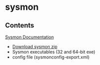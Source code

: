 # sysmon

## Contents

[Sysmon Documentation](#https://docs.microsoft.com/en-us/sysinternals/downloads/sysmon)

- [Download sysmon zip](#https://download.sysinternals.com/files/Sysmon.zip)
- Sysmon executables (32 and 64-bit exe)
- config file (sysmonconfig-export.xml\)

